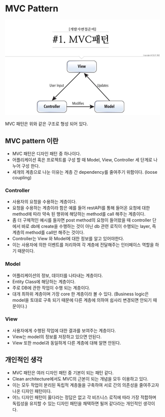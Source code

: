 # MVC Pattern 

![mvc](mvc.jpeg)

MVC 패턴은 위와 같은 구조로 형성 되어 있다. 

## MVC pattern 이란

- MVC 패턴은 디자인 패턴 중 하나이다. 
- 어플리케이션 혹은 프로젝트를 구성 할 때 Model, View, Controller 세 단계로 나누어 구성 한다. 
- 세개의 계층으로 나눈 이유는 계층 간 dependency를 줄여주기 위함이다. (loose coupling)

### Controller

- 사용자의 요청을 수용하는 계층이다. 
- 요청을 수용하는 계층이라 함은 예를 들어 restAPI를 통해 들어온 요청에 대한 method에 따라 약속 된 행위에 해당하는 method를 call 해주는 계층이다. 
- 좀 더 구체적인 예시를 들자면 post method의 요청이 들어왔을 때 controller 단에서 바로 db에 create을 수행하는 것이 아닌 db 관련 로직이 수행되는 layer, 즉 계층의 method를 call만 해주는 것이다. 
- Controller는 View 와 Model에 대한 정보를 알고 있어야한다. 
- 이는 사용자에 의한 이벤트를 처리하여 각 계층에 전달해주는 인터페이스 역할을 하기 때문이다. 

### Model 

- 어플리케이션의 정보, 데이터를 나타내는 계층이다. 
- Entity Class에 해당하는 계층이다. 
- 주로 DB에 관한 작업이 수행 되는 계층이다. 
- 대개 최하위 계층이며 가장 core 한 계층이라 볼 수 있다. (Business logic은 model을 토대로 구축 되기 때문에 다른 계층에 의하여 쉽사리 변경되면 안되기 때문이다.)

### View 

- 사용자에게 수행된 작업에 대한 결과를 보여주는 계층이다. 
- View는 model의 정보를 저장하고 있으면 안된다. 
- View 또한 model과 동일하게 다른 계층에 대해 알면 안된다. 

## 개인적인 생각 

- MVC 패턴은 여러 디자인 패턴 중 기본이 되는 패턴 같다. 
- Clean architecture에서도 MVC의 근본이 되는 개념을 모두 이용하고 있다. 
- 이는 모두 작업이 분리된 독립적 계층들을 구축하여 서로 간의 의존성을 줄여주고자 나온 디자인 패턴이다. 
- 어느 디자인 패턴이 옳다라는 정답은 없고 각 비즈니스 로직에 따라 가장 적합하며 독립성을 유지할 수 있는 디자인 패턴을 채택하면 될꺼 같다라는 개인적인 생각이다. 

